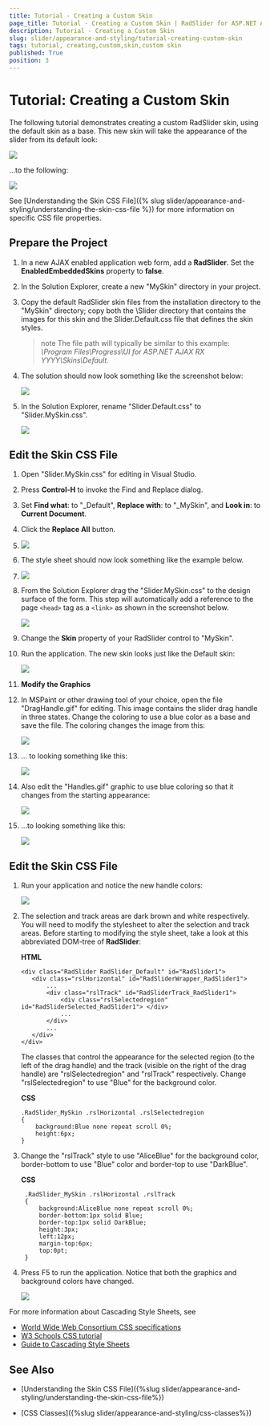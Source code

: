 ```yaml
---
title: Tutorial - Creating a Custom Skin
page_title: Tutorial - Creating a Custom Skin | RadSlider for ASP.NET AJAX Documentation
description: Tutorial - Creating a Custom Skin
slug: slider/appearance-and-styling/tutorial-creating-custom-skin
tags: tutorial, creating,custom,skin,custom skin
published: True
position: 3
---
```


# Tutorial: Creating a Custom Skin

The following tutorial demonstrates creating a custom RadSlider skin, using the default skin as a base. This new skin will take the appearance of the slider from its default look: 

![](images/slider-appearance002.png)

...to the following:

![](images/slider-appearance003.png)

See [Understanding the Skin CSS File]({% slug slider/appearance-and-styling/understanding-the-skin-css-file %}) for more information on specific CSS file properties. 

## Prepare the Project

1. In a new AJAX enabled application web form, add a **RadSlider**. Set the **EnabledEmbeddedSkins** property to **false**.

1. In the Solution Explorer, create a new "MySkin" directory in your project.

1. Copy the default RadSlider skin files from the installation directory to the "MySkin" directory; copy both the \Slider directory that contains the images for this skin and the Slider.Default.css file that defines the skin styles.

	>note The file path will typically be similar to this example: _\Program Files\Progress\UI for ASP.NET AJAX RX YYYY\Skins\Default_.
	
1. The solution should now look something like the screenshot below:
	
	![](images/slider-appearance006.png)
	
1. In the Solution Explorer, rename "Slider.Default.css" to "Slider.MySkin.css".

	![](images/slider-appearance007.png)
	
## Edit the Skin CSS File

1. Open "Slider.MySkin.css" for editing in Visual Studio.

1. Press **Control-H** to invoke the Find and Replace dialog. 

1. Set **Find what**: to "_Default", **Replace with**: to "_MySkin", and **Look in**: to **Current Document**.

1. Click the **Replace All** button. 

1. ![](images/slider-appearance009.png)

1. The style sheet should now look something like the example below.

1. ![](images/slider-appearance010.png)

1. From the Solution Explorer drag the "Slider.MySkin.css" to the design surface of the form. This step will automatically add a reference to the page `<head>` tag as a `<link>` as shown in the screenshot below.

	![](images/slider-appearance011.png)
	
1. Change the **Skin** property of your RadSlider control to "MySkin". 

1. Run the application. The new skin looks just like the Default skin:

	![](images/slider-appearance002.png)
	
1. **Modify the Graphics**

1. In MSPaint or other drawing tool of your choice, open the file "DragHandle.gif" for editing. This image contains the slider drag handle in three states. Change the coloring to use a blue color as a base and save the file. The coloring changes the image from this:

	![](images/slider-appearance004b.png)
	
1. ... to looking something like this:

	![](images/slider-appearance004.png)
		
1. Also edit the "Handles.gif" graphic to use blue coloring so that it changes from the starting appearance:

	![](images/slider-appearance008.png)
	
1. ...to looking something like this:

	![](images/slider-appearance008b.png)
	
## Edit the Skin CSS File

1. Run your application and notice the new handle colors:

	![](images/slider-appearance012.png)
	
1.  The selection and track areas are dark brown and white respectively. You will need to modify the stylesheet to alter the selection and track areas. Before starting to modifying the style sheet, take a look at this abbreviated DOM-tree of **RadSlider**:

	**HTML**
	
		<div class="RadSlider RadSlider_Default" id="RadSlider1">  
		   <div class="rslHorizontal" id="RadSliderWrapper_RadSlider1">  
			   ...   
			   <div class="rslTrack" id="RadSliderTrack_RadSlider1">           
				   <div class="rslSelectedregion" id="RadSliderSelected_RadSlider1"> </div>         
				   ...
			   </div>        
			   ...  
		   </div>
		</div>
		
	The classes that control the appearance for the selected region (to the left of the drag handle) and the track (visible on the right of the drag handle) are "rslSelectedregion" and "rslTrack" respectively. Change "rslSelectedregion" to use "Blue" for the background color.
	
	**CSS**
	
		.RadSlider_MySkin .rslHorizontal .rslSelectedregion
		{ 
			background:Blue none repeat scroll 0%; 
			height:6px;
		}

1. Change the "rslTrack" style to use "AliceBlue" for the background color, border-bottom to use "Blue" color and border-top to use "DarkBlue".

	**CSS**
		
		.RadSlider_MySkin .rslHorizontal .rslTrack
		{ 
			background:AliceBlue none repeat scroll 0%; 
			border-bottom:1px solid Blue; 
			border-top:1px solid DarkBlue; 
			height:3px; 
			left:12px; 
			margin-top:6px; 
			top:0pt;
		}
		
1. Press F5 to run the application. Notice that both the graphics and background colors have changed.

	![](images/slider-appearance003.png)
	
For more information about Cascading Style Sheets, see

* [World Wide Web Consortium CSS specifications](http://www.w3.org/Style/CSS/)
* [W3 Schools CSS tutorial](http://www.w3schools.com/css/default.asp)
* [Guide to Cascading Style Sheets](http://www.htmlhelp.com/reference/css/)

## See Also

* [Understanding the Skin CSS File]({%slug slider/appearance-and-styling/understanding-the-skin-css-file%})

* [CSS Classes]({%slug slider/appearance-and-styling/css-classes%})




 
